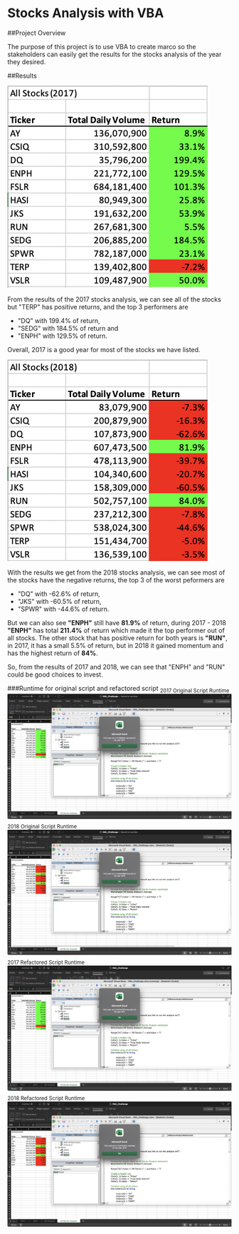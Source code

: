 # Stocks Analysis with VBA

##Project Overview

The purpose of this project is to use VBA to create marco so the stakeholders can easily get the results for the stocks analysis of the year they desired.


##Results

![2017 Stocks Analysis Result](2017_Stocks_Analysis_results.png)

From the results of the 2017 stocks analysis, we can see all of the stocks but "TERP" has positive returns, and the top 3 performers are 

- "DQ" with 199.4% of return, 
- "SEDG" with 184.5% of return and 
- "ENPH" with 129.5% of return. 

Overall, 2017 is a good year for most of the stocks we have listed.

![2018 Stocks Analysis Result](2018_Stocks_Analysis_results.png)

With the results we get from the 2018 stocks analysis, we can see most of the stocks have the negative returns, the top 3 of the worst peformers are

- "DQ" with -62.6% of return, 
- "JKS" with -60.5% of return, 
- "SPWR" with -44.6% of return. 

But we can also see **"ENPH"** still have **81.9%** of return, during 2017 - 2018 **"ENPH"** has total **211.4%** of return which made it the top performer out of all stocks. The other stock that has positive return for both years is **"RUN"**, in 2017, it has a small 5.5% of return, but in 2018 it gained momentum and has the highest return of **84%**.

So, from the results of 2017 and 2018, we can see that "ENPH" and "RUN" could be good choices to invest.

###Runtime for original script and refactored script
<sub>2017 Original Script Runtime</sub>
![2017 Original Script Runtime](2017_AllStocksAnalysis_Original_Script_runtime.png)
<sub>2018 Original Script Runtime</sub>
![2018 Original Script Runtime](2018_AllStocksAnalysis_Original_Script_runtime.png)
<sub>2017 Refactored Script Runtime</sub>
![2017 Refactored Script Runtime](VBA_Challenge_2017.png)
<sub>2018 Refactored Script Runtime</sub>
![2018 Refactored Script Runtime](VBA_Challenge_2018.png)
